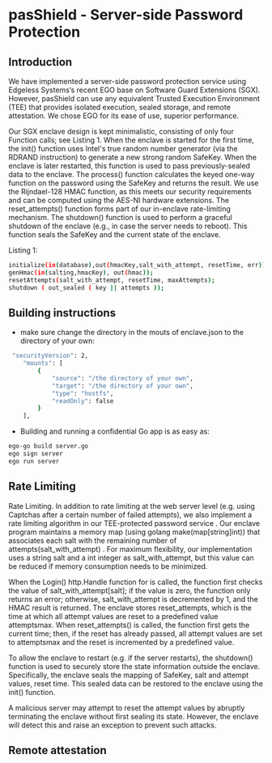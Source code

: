 pasShield - Server-side Password Protection
==========================================================================

Introduction
------------

We have implemented a server-side password protection service using Edgeless Systems‘s recent EGO base on Software Guard Extensions (SGX). However, pasShield can use any equivalent Trusted Execution Environment (TEE) that provides isolated execution, sealed storage, and remote attestation. We chose EGO for its ease of use, superior performance.

Our SGX enclave design is kept minimalistic, consisting of only four Function calls; see Listing 1. When the enclave is started for the first time, the init() function uses Intel's true random number generator (via the RDRAND instruction) to generate a new strong random SafeKey. When the enclave is later restarted, this function is used to pass previously-sealed data to the enclave. The process() function calculates the keyed one-way function on the password using the SafeKey and returns the result. We use the Rijndael-128 HMAC function, as this meets our security requirements and can be computed using the AES-NI hardware extensions. The reset_attempts() function forms part of our in-enclave rate-limiting mechanism. The shutdown() function is used to perform a graceful shutdown of the enclave (e.g., in case the server needs to reboot). This function seals the SafeKey and the current state of the enclave.

Listing 1:
```sh
initialize(in(database),out(hmacKey,salt_with_attempt, resetTime, err));
genHmac(in(salting,hmacKey), out(hmac));
resetAttempts(salt_with_attempt, resetTime, maxAttempts);
shutdown ( out_sealed ( key || attempts ));
```


Building instructions
---------------------
- make sure change the directory in the mouts of enclave.json to the directory of your own:
```sh
 "securityVersion": 2,
    "mounts": [
        {
            "source": "/the directory of your own",
            "target": "/the directory of your own",
            "type": "hostfs",
            "readOnly": false
        }
    ],
```

- Building and running a confidential Go app is as easy as:
```sh
ego-go build server.go
ego sign server
ego run server
```

 Rate Limiting
------------
Rate Limiting. In addition to rate limiting at the web server level (e.g. using Captchas after a certain number of failed attempts), we also implement a rate limiting algorithm in our TEE-protected password service . Our enclave program maintains a memory map (using golang  make(map[string]int)) that associates each salt with the remaining number of attempts(salt_with_attempt) . For maximum flexibility, our implementation uses a string salt and a int integer as salt_with_attempt, but this value can be reduced if memory consumption needs to be minimized.

When the Login() http.Handle function for is called, the function first checks the value of salt_with_attempt[salt]; if the value is zero, the function only returns an error; otherwise, salt_with_attempt is decremented by 1, and the HMAC result is returned. The enclave stores reset_attempts, which is the time at which all attempt values are reset to a predefined value attemptsmax. When reset_attempts() is called, the function first gets the current time; then, if the reset has already passed, all attempt values are set to attemptsmax and the reset is incremented by a predefined value.

To allow the enclave to restart (e.g. if the server restarts), the shutdown() function is used to securely store the state information outside the enclave. Specifically, the enclave seals the mapping of SafeKey, salt and attempt values, reset time. This sealed data can be restored to the enclave using the init() function. 

A malicious server may attempt to reset the attempt values by abruptly terminating the enclave without first sealing its state. However, the enclave will detect this and raise an exception to prevent such attacks.

Remote attestation
------------


